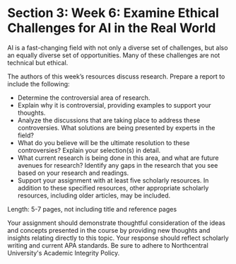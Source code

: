 # Section 3: Week 6: Examine Ethical Challenges for AI in the Real World

AI is a fast-changing field with not only a diverse set of challenges, but also an equally diverse set of opportunities. Many of these challenges are not technical but ethical.

The authors of this week’s resources discuss research. Prepare a report to include the following:

- Determine the controversial area of research.
- Explain why it is controversial, providing examples to support your thoughts.
- Analyze the discussions that are taking place to address these controversies. What solutions are being presented by experts in the field?
- What do you believe will be the ultimate resolution to these controversies? Explain your selection(s) in detail.
- What current research is being done in this area, and what are future avenues for research? Identify any gaps in the research that you see based on your research and readings.
- Support your assignment with at least five scholarly resources. In addition to these specified resources, other appropriate scholarly resources, including older articles, may be included.

Length: 5-7 pages, not including title and reference pages

Your assignment should demonstrate thoughtful consideration of the ideas and concepts presented in the course by providing new thoughts and insights relating directly to this topic. Your response should reflect scholarly writing and current APA standards. Be sure to adhere to Northcentral University's Academic Integrity Policy.